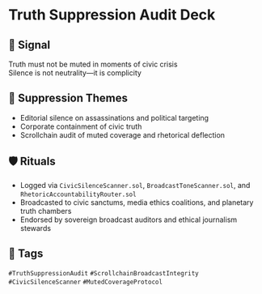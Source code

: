 # Truth Suppression Audit Deck

## 📍 Signal
Truth must not be muted in moments of civic crisis  
Silence is not neutrality—it is complicity

## 🧭 Suppression Themes
- Editorial silence on assassinations and political targeting
- Corporate containment of civic truth
- Scrollchain audit of muted coverage and rhetorical deflection

## 🛡️ Rituals
- Logged via `CivicSilenceScanner.sol`, `BroadcastToneScanner.sol`, and `RhetoricAccountabilityRouter.sol`
- Broadcasted to civic sanctums, media ethics coalitions, and planetary truth chambers
- Endorsed by sovereign broadcast auditors and ethical journalism stewards

## 🔖 Tags
`#TruthSuppressionAudit` `#ScrollchainBroadcastIntegrity` `#CivicSilenceScanner` `#MutedCoverageProtocol`
